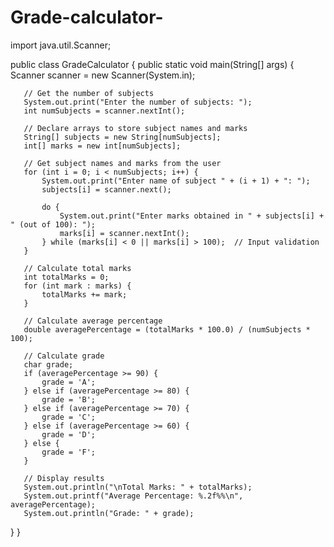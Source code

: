 # Grade-calculator-
import java.util.Scanner;

public class GradeCalculator {
   public static void main(String[] args) {
       Scanner scanner = new Scanner(System.in);

       // Get the number of subjects
       System.out.print("Enter the number of subjects: ");
       int numSubjects = scanner.nextInt();

       // Declare arrays to store subject names and marks
       String[] subjects = new String[numSubjects];
       int[] marks = new int[numSubjects];

       // Get subject names and marks from the user
       for (int i = 0; i < numSubjects; i++) {
           System.out.print("Enter name of subject " + (i + 1) + ": ");
           subjects[i] = scanner.next();

           do {
               System.out.print("Enter marks obtained in " + subjects[i] + " (out of 100): ");
               marks[i] = scanner.nextInt();
           } while (marks[i] < 0 || marks[i] > 100);  // Input validation
       }

       // Calculate total marks
       int totalMarks = 0;
       for (int mark : marks) {
           totalMarks += mark;
       }

       // Calculate average percentage
       double averagePercentage = (totalMarks * 100.0) / (numSubjects * 100);

       // Calculate grade
       char grade;
       if (averagePercentage >= 90) {
           grade = 'A';
       } else if (averagePercentage >= 80) {
           grade = 'B';
       } else if (averagePercentage >= 70) {
           grade = 'C';
       } else if (averagePercentage >= 60) {
           grade = 'D';
       } else {
           grade = 'F';
       }

       // Display results
       System.out.println("\nTotal Marks: " + totalMarks);
       System.out.printf("Average Percentage: %.2f%%\n", averagePercentage);
       System.out.println("Grade: " + grade);
   }
}
